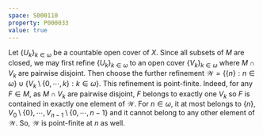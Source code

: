 ```yaml
---
space: S000110
property: P000033
value: true
---
```


Let $\{U_k\}_{k \in \omega}$ be a countable open cover of $X$. Since all subsets of $M$ are closed, we may first refine $\{U_k\}_{k \in \omega}$ to an open cover $\{V_k\}_{k \in \omega}$ where $M \cap V_k$ are pairwise disjoint. Then choose the further refinement $\mathscr{W} = \{\{n\}: n \in \omega\} \cup \{V_k \setminus \{0, \cdots, k\}: k \in \omega\}$. This refinement is point-finite. Indeed, for any $F \in M$, as $M \cap V_k$ are pairwise disjoint, $F$ belongs to exactly one $V_k$ so $F$ is contained in exactly one element of $\mathscr{W}$. For $n \in \omega$, it at most belongs to $\{n\}$, $V_0 \setminus \{0\}, \cdots, V_{n-1} \setminus \{0, \cdots, n-1\}$ and it cannot belong to any other element of $\mathscr{W}$. So, $\mathscr{W}$ is point-finite at $n$ as well.
